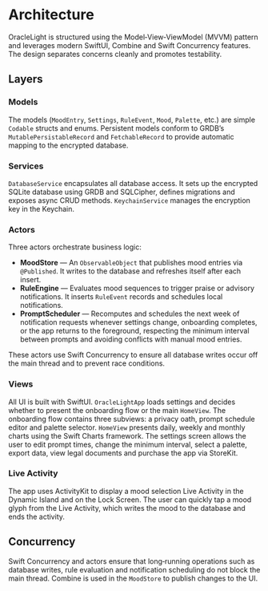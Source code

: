 # Architecture

OracleLight is structured using the Model‑View‑ViewModel (MVVM) pattern and
leverages modern SwiftUI, Combine and Swift Concurrency features. The design
separates concerns cleanly and promotes testability.

## Layers

### Models

The models (`MoodEntry`, `Settings`, `RuleEvent`, `Mood`, `Palette`, etc.) are
simple `Codable` structs and enums. Persistent models conform to GRDB’s
`MutablePersistableRecord` and `FetchableRecord` to provide automatic
mapping to the encrypted database.

### Services

`DatabaseService` encapsulates all database access. It sets up the encrypted
SQLite database using GRDB and SQLCipher, defines migrations and exposes
async CRUD methods. `KeychainService` manages the encryption key in the
Keychain.

### Actors

Three actors orchestrate business logic:

* **MoodStore** — An `ObservableObject` that publishes mood entries via
  `@Published`. It writes to the database and refreshes itself after each
  insert.
* **RuleEngine** — Evaluates mood sequences to trigger praise or advisory
  notifications. It inserts `RuleEvent` records and schedules local
  notifications.
* **PromptScheduler** — Recomputes and schedules the next week of notification
requests whenever settings change, onboarding completes, or the app returns to the foreground, respecting the minimum interval between prompts and avoiding conflicts with manual mood entries.

These actors use Swift Concurrency to ensure all database writes occur off
the main thread and to prevent race conditions.

### Views

All UI is built with SwiftUI. `OracleLightApp` loads settings and decides
whether to present the onboarding flow or the main `HomeView`. The
onboarding flow contains three subviews: a privacy oath, prompt schedule
editor and palette selector. `HomeView` presents daily, weekly and monthly
charts using the Swift Charts framework. The settings screen allows the
user to edit prompt times, change the minimum interval, select a palette,
export data, view legal documents and purchase the app via StoreKit.

### Live Activity

The app uses ActivityKit to display a mood selection Live Activity in the
Dynamic Island and on the Lock Screen. The user can quickly tap a mood glyph
from the Live Activity, which writes the mood to the database and ends the
activity.

## Concurrency

Swift Concurrency and actors ensure that long‑running operations such as
database writes, rule evaluation and notification scheduling do not block the
main thread. Combine is used in the `MoodStore` to publish changes to the
UI.
